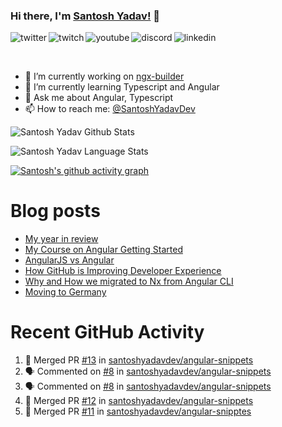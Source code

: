 ### Hi there, I'm [Santosh Yadav!](https://santoshyadav.dev) 👋

<p>
<a href="https://twitter.com/SantoshYadavDev">
   <img align="left" alt="twitter" src="https://img.shields.io/badge/Twitter-1DA1F2?style=for-the-badge&logo=twitter&logoColor=white" />
</a>&nbsp;&nbsp;

<a href="https://www.twitch.tv/santoshyadavdev">
   <img align="left" alt="twitch" src="https://img.shields.io/badge/Twitch-9146FF?style=for-the-badge&logo=twitch&logoColor=white" />
</a>&nbsp;&nbsp;

<a href="https://www.youtube.com/c/TechTalksWithSantosh">
   <img align="left" alt="youtube" src="https://img.shields.io/badge/YouTube-FF0000?style=for-the-badge&logo=youtube&logoColor=white" />
</a>&nbsp;&nbsp;

<a href="https://discord.gg/m6cNkVfXrQ">
   <img align="left" alt="discord" src="https://img.shields.io/badge/Discord-7289DA?style=for-the-badge&logo=discord&logoColor=white" />
</a>&nbsp;&nbsp;

<a href="https://www.linkedin.com/in/santoshyadavdev/">
   <img align="left" alt="linkedin" src="https://img.shields.io/badge/LinkedIn-0077B5?style=for-the-badge&logo=linkedin&logoColor=white" />
</a>
<p/>

<br/>
<p>

- 🔭 I’m currently working on [ngx-builder](https://github.com/ngx-builders)
- 🌱 I’m currently learning Typescript and Angular
- 💬 Ask me about Angular, Typescript
- 📫 How to reach me: [@SantoshYadavDev](https://twitter.com/SantoshYadavDev)

</p>

![Santosh Yadav Github Stats](https://github-readme-stats.vercel.app/api?username=SantoshYadavDev&show_icons=true&include_all_commits=true&theme=radical)

![Santosh Yadav Language Stats](https://github-readme-stats.vercel.app/api/top-langs/?username=SantoshYadavDev&layout=compact&theme=radical)

[![Santosh's github activity graph](https://github-readme-activity-graph.cyclic.app/graph?username=SantoshYadavDev&theme=github-compact)](https://github.com/ashutosh00710/github-readme-activity-graph)

# Blog posts
<!-- BLOG-POST-LIST:START -->
- [My year in review](https://dev.to/this-is-learning/my-year-in-review-341d)
- [My Course on Angular Getting Started](https://dev.to/santoshyadav198613/my-course-on-angular-getting-started-3jec)
- [AngularJS vs Angular](https://dev.to/this-is-angular/angularjs-vs-angular-1gh6)
- [How GitHub is Improving Developer Experience](https://dev.to/this-is-learning/how-github-is-improving-developer-experience-8jj)
- [Why and How we migrated to Nx from Angular CLI](https://dev.to/this-is-angular/why-and-how-we-migrated-to-nx-from-angular-cli-5a61)
- [Moving to Germany](https://dev.to/santoshyadav198613/moving-to-germany-4no9)
<!-- BLOG-POST-LIST:END -->

# Recent GitHub Activity
<!--START_SECTION:activity-->
1. 🎉 Merged PR [#13](https://github.com/santoshyadavdev/angular-snippets/pull/13) in [santoshyadavdev/angular-snippets](https://github.com/santoshyadavdev/angular-snippets)
2. 🗣 Commented on [#8](https://github.com/santoshyadavdev/angular-snippets/issues/8) in [santoshyadavdev/angular-snippets](https://github.com/santoshyadavdev/angular-snippets)
3. 🗣 Commented on [#8](https://github.com/santoshyadavdev/angular-snippets/issues/8) in [santoshyadavdev/angular-snippets](https://github.com/santoshyadavdev/angular-snippets)
4. 🎉 Merged PR [#12](https://github.com/santoshyadavdev/angular-snippets/pull/12) in [santoshyadavdev/angular-snippets](https://github.com/santoshyadavdev/angular-snippets)
5. 🎉 Merged PR [#11](https://github.com/santoshyadavdev/angular-snipptes/pull/11) in [santoshyadavdev/angular-snipptes](https://github.com/santoshyadavdev/angular-snipptes)
<!--END_SECTION:activity-->

